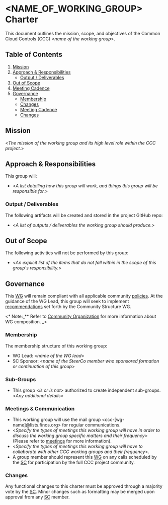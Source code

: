 # <NAME_OF_WORKING_GROUP> Charter

This document outlines the mission, scope, and objectives of the Common Cloud Controls (CCC) <_name of the working group_>.

## Table of Contents

1. [Mission](#mission)
2. [Approach & Responsibilities](#approach--responsibilities)
   - [Output / Deliverables](#output--deliverables)
3. [Out of Scope](#out-of-scope)
4. [Meeting Cadence](#meeting-cadence)
5. [Governance](#governance)
   - [Membership](#membership)
   - [Changes](#changes)
   - [Meeting Cadence](#meeting-cadence)
   - [Changes](#changes)

## Mission

<_The mission of the working group and its high level role within the CCC project._>

## Approach & Responsibilities

This group will:

- <_A list detailing how this group will work, and things this group will be responsible for._>

### Output / Deliverables

The following artifacts will be created and stored in the project GitHub repo:

- <_A list of outputs / deliverables the working group should produce._>

## Out of Scope

The following activities will not be performed by this group:

- <_An explicit list of the items that do not fall within in the scope of this group's responsibility._>

## Governance

This [WG] will remain compliant with all applicable community [policies]. At the guidance of the WG Lead, this group will seek to implement [recommendations] set forth by the Community Structure WG.

<\* Note:_\*\* Refer to [Community Organization](../recommendations/community-organisation.md#roles-definition-for-a-working-group) for more information about WG composition. _>

### Membership

The membership structure of this working group:

- WG Lead: <_name of the WG lead_>
- SC Sponsor: <_name of the SteerCo member who sponsored formation or continuation of this group_>

### Sub-Groups

- This group <_is or is not_> authorized to create independent sub-groups. <_Any additional details_>

### Meetings & Communication

- This working group will use the mail group <ccc-[wg-name]@lists.finos.org> for regular communications.
- <_Specify the types of meetings this working group will have in order to discuss the working group specific matters and their frequency_> (Please refer to [meetings](../recommendations/communication.md#meetings) for more information).
- <_Specify the types of meetings this working group will have to collaborate with other CCC working groups and their frequency_>.
- A group member should represent this [WG] on any calls scheduled by the [SC] for participation by the full CCC project community.

### Changes

Any functional changes to this charter must be approved through a majority vote by the [SC]. Minor changes such as formatting may be merged upon approval from any [SC] member.

[WG]: ../../community-groups.md#working-groups
[SC]: ../../community-groups.md#steering-committee
[policies]: ../../community-policies/README.md
[recommendations]: ../../community-recommendations/README.md
